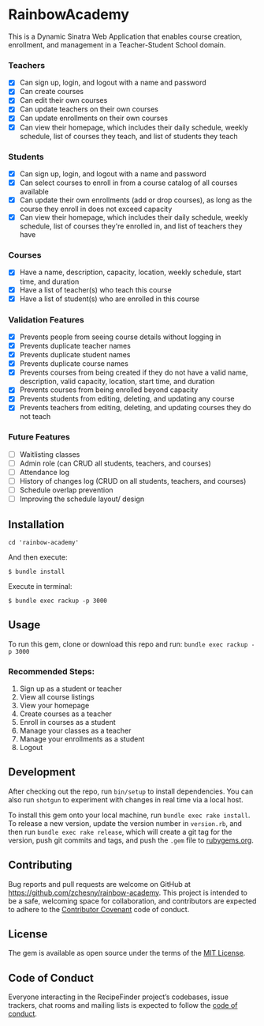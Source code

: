 # RainbowAcademy

This is a Dynamic Sinatra Web Application that enables course creation, enrollment, and management in a Teacher-Student School domain.

### Teachers
- [x] Can sign up, login, and logout with a name and password
- [x] Can create courses 
- [x] Can edit their own courses 
- [x] Can update teachers on their own courses 
- [x] Can update enrollments on their own courses
- [x] Can view their homepage, which includes their daily schedule, weekly schedule, list of courses they teach, and list of students they teach

### Students 
- [x] Can sign up, login, and logout with a name and password
- [x] Can select courses to enroll in from a course catalog of all courses available 
- [x] Can update their own enrollments (add or drop courses), as long as the course they enroll in does not exceed capacity
- [x] Can view their homepage, which includes their daily schedule, weekly schedule, list of courses they're enrolled in, and list of teachers they have

### Courses
- [x] Have a name, description, capacity, location, weekly schedule, start time, and duration 
- [x] Have a list of teacher(s) who teach this course 
- [x] Have a list of student(s) who are enrolled in this course

### Validation Features
- [x] Prevents people from seeing course details without logging in
- [x] Prevents duplicate teacher names 
- [x] Prevents duplicate student names 
- [x] Prevents duplicate course names 
- [x] Prevents courses from being created if they do not have a valid name, description, valid capacity, location, start time, and duration
- [x] Prevents courses from being enrolled beyond capacity 
- [x] Prevents students from editing, deleting, and updating any course 
- [x] Prevents teachers from editing, deleting, and updating courses they do not teach

### Future Features
- [ ] Waitlisting classes 
- [ ] Admin role (can CRUD all students, teachers, and courses)
- [ ] Attendance log 
- [ ] History of changes log (CRUD on all students, teachers, and courses)
- [ ] Schedule overlap prevention 
- [ ] Improving the schedule layout/ design

## Installation

```
cd 'rainbow-academy'
```

And then execute:

    $ bundle install

Execute in terminal:

    $ bundle exec rackup -p 3000

## Usage

To run this gem, clone or download this repo and run: `bundle exec rackup -p 3000`

### Recommended Steps:

1. Sign up as a student or teacher
2. View all course listings 
3. View your homepage
4. Create courses as a teacher
5. Enroll in courses as a student
6. Manage your classes as a teacher
7. Manage your enrollments as a student 
8. Logout

## Development

After checking out the repo, run `bin/setup` to install dependencies. You can also run `shotgun` to experiment with changes in real time via a local host.

To install this gem onto your local machine, run `bundle exec rake install`. To release a new version, update the version number in `version.rb`, and then run `bundle exec rake release`, which will create a git tag for the version, push git commits and tags, and push the `.gem` file to [rubygems.org](https://rubygems.org).


## Contributing

Bug reports and pull requests are welcome on GitHub at https://github.com/zchesny/rainbow-academy. This project is intended to be a safe, welcoming space for collaboration, and contributors are expected to adhere to the [Contributor Covenant](http://contributor-covenant.org) code of conduct.

## License

The gem is available as open source under the terms of the [MIT License](https://opensource.org/licenses/MIT).

## Code of Conduct

Everyone interacting in the RecipeFinder project’s codebases, issue trackers, chat rooms and mailing lists is expected to follow the [code of conduct](https://github.com/'zchesny'/recipe_finder/blob/master/CODE_OF_CONDUCT.md).
